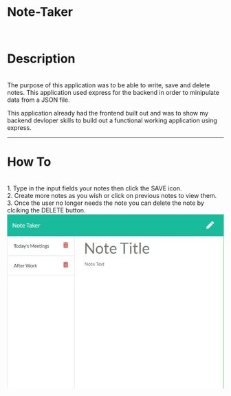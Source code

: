 # Note-Taker
<br>
<h1>Description</h1>
<br>
The purpose of this application was to be able to write, save and delete notes. This application used express for the backend in order to minipulate data from a JSON file.

This application already had the frontend built out and was to show my backend devloper skills to build out a functional working application using express. 
<hr>

<h1>How To</h1>
<br>
1. Type in the input fields your notes  then click the SAVE icon.<br>
2. Create more notes as you wish or click on previous notes to view them.<br>
3. Once the user no longer needs the note you can delete the note by clciking the DELETE button.


<img src="Develop/public/assets/images/demo.JPG" alt="demo"  style="width:auto; height:auto;">
